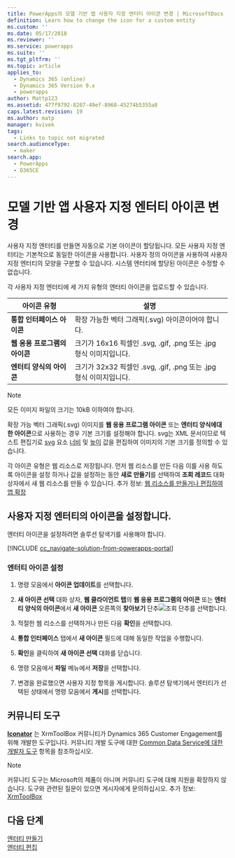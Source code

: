 ```yaml
---
title: PowerApps의 모델 기반 앱 사용자 지정 엔터티 아이콘 변경 | MicrosoftDocs
definition: Learn how to change the icon for a custom entity
ms.custom: ''
ms.date: 05/17/2018
ms.reviewer: ''
ms.service: powerapps
ms.suite: ''
ms.tgt_pltfrm: ''
ms.topic: article
applies_to:
  - Dynamics 365 (online)
  - Dynamics 365 Version 9.x
  - powerapps
author: Mattp123
ms.assetid: 477f9792-8207-49ef-8968-45274b5355a8
caps.latest.revision: 19
ms.author: matp
manager: kvivek
tags:
  - Links to topic not migrated
search.audienceType:
  - maker
search.app:
  - PowerApps
  - D365CE
---
```

# <a name="change-model-driven-app-custom-entity-icons"></a>모델 기반 앱 사용자 지정 엔터티 아이콘 변경 

사용자 지정 엔터티를 만들면 자동으로 기본 아이콘이 할당됩니다. 모든 사용자 지정 엔터티는 기본적으로 동일한 아이콘을 사용합니다. 사용자 정의 아이콘을 사용하여 사용자 지정 엔터티의 모양을 구분할 수 있습니다. 시스템 엔터티에 할당된 아이콘은 수정할 수 없습니다.  
  
 각 사용자 지정 엔터티에 세 가지 유형의 엔터티 아이콘을 업로드할 수 있습니다. 

|아이콘 유형  |설명  |
|---------|---------|
|**통합 인터페이스 아이콘**|확장 가능한 벡터 그래픽(.svg) 아이콘이어야 합니다. |
|**웹 응용 프로그램의 아이콘**|크기가 16x16 픽셀인 .svg, .gif, .png 또는 .jpg 형식 이미지입니다.|
|**엔터티 양식의 아이콘**|크기가 32x32 픽셀인 .svg, .gif, .png 또는 .jpg 형식 이미지입니다.|

> [!NOTE]
> 모든 이미지 파일의 크기는 10kB 이하여야 합니다.
>
> 확장 가능 벡터 그래픽(.svg) 이미지를 **웹 응용 프로그램 아이콘** 또는 **엔터티 양식에대 한 아이콘**으로 사용하는 경우 기본 크기를 설정해야 합니다. svg는 XML 문서이므로 텍스트 편집기로 [svg](https://developer.mozilla.org/docs/Web/SVG/Element/svg) 요소 [너비](https://developer.mozilla.org/docs/Web/SVG/Attribute/width) 및 [높이](https://developer.mozilla.org/docs/Web/SVG/Attribute/height) 값을 편집하여 이미지의 기본 크기를 정의할 수 있습니다.

각 아이콘 유형은 웹 리소스로 저장됩니다. 먼저 웹 리소스를 만든 다음 이를 사용 하도록 아이콘을 설정 하거나 값을 설정하는 동안 **새로 만들기**를 선택하여 **조회 레코드** 대화 상자에서 새 웹 리소스를 만들 수 있습니다. 추가 정보: [웹 리소스를 만들거나 편집하여 앱 확장](create-edit-web-resources.md)

## <a name="set-the-icons-for-a-custom-entity"></a>사용자 지정 엔터티의 아이콘을 설정합니다.

엔터티 아이콘을 설정하려면 솔루션 탐색기를 사용해야 합니다.

[!INCLUDE [cc_navigate-solution-from-powerapps-portal](../../includes/cc_navigate-solution-from-powerapps-portal.md)]

### <a name="set-entity-icons"></a>엔터티 아이콘 설정

1. 명령 모음에서 **아이콘 업데이트**를 선택합니다.  
  
2. **새 아이콘 선택** 대화 상자, **웹 클라이언트 탭**의 **웹 응용 프로그램의 아이콘** 또는 **엔터티 양식의 아이콘**에서 **새 아이콘** 오른쪽의 **찾아보기** 단추![조회 단추](media/lookup-button-4.gif)를 선택합니다.
3. 적절한 웹 리소스를 선택하거나 만든 다음 **확인**을 선택합니다. 
4. **통합 인터페이스** 탭에서 **새 아이콘** 필드에 대해 동일한 작업을 수행합니다.
5. **확인**을 클릭하여 **새 아이콘 선택** 대화를 닫습니다.
6. 명령 모음에서 **파일** 메뉴에서 **저장**을 선택합니다.  
7. 변경을 완료했으면 사용자 지정 항목을 게시합니다. 솔루션 탐색기에서 엔터티가 선택된 상태에서 명령 모음에서 **게시**를 선택합니다.
  
## <a name="community-tools"></a>커뮤니티 도구

**[Iconator](https://www.xrmtoolbox.com/plugins/MscrmTools.Iconator/)** 는 XrmToolBox 커뮤니티가 Dynamics 365 Customer Engagement를 위해 개발한 도구입니다. 커뮤니티 개발 도구에 대한 [Common Data Service에 대한 개발자 도구](https://docs.microsoft.com/dynamics365/customer-engagement/developer/developer-tools) 항목을 참조하십시오.

> [!NOTE]
> 커뮤니티 도구는 Microsoft의 제품이 아니며 커뮤니티 도구에 대해 지원을 확장하지 않습니다. 도구와 관련된 질문이 있으면 게시자에게 문의하십시오. 추가 정보: [XrmToolBox](https://www.xrmtoolbox.com)

## <a name="next-steps"></a>다음 단계  
[엔터티 만들기](../common-data-service/create-edit-entities.md)<br />
[엔터티 편집](../common-data-service/edit-entities.md)
